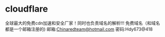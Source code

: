 # cloudflare
全球最大的免费cdn加速和安全厂家！同时也负责域名的解析!!!
免费域名（和域名都是一个邮箱注册的)
邮箱:Chinaredteam@hotmail.com
密码:Hdy673@418


